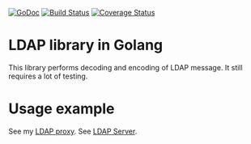 [![GoDoc](https://godoc.org/github.com/lor00x/goldap?status.svg)](https://godoc.org/github.com/lor00x/goldap)
[![Build Status](https://travis-ci.org/lor00x/goldap.svg)](https://travis-ci.org/lor00x/goldap)
[![Coverage Status](https://coveralls.io/repos/lor00x/goldap/badge.png?branch=master)](https://coveralls.io/r/lor00x/goldap?branch=master)

# LDAP library in Golang

This library performs decoding and encoding of LDAP message.
It still requires a lot of testing.

# Usage example
See my [LDAP proxy](https://github.com/lor00x/goldap-proxy).
See [LDAP Server](https://github.com/gongzhxu/ldapserver).
